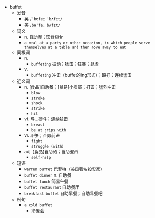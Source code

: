 - buffet
  - 发音
    - 英 `/ˈbʊfeɪ;ˈbʌfɪt/`
    - 美 `/bəˈfe; bʌfɪt/`
  - 词义
    - n. 自助餐；饮食柜台
    - `a meal at a party or other occasion, in which people serve themselves at a table and then move away to eat`
  - 同根词
    - n.
      - `buffeting` 振动；猛击；狂暴；肆虐
    - v.
      - `buffeting` 冲击（buffet的ing形式）；殴打；连续猛击
  - 近义词
    - n. [食品]自助餐；[贸易]小卖部；打击；猛烈冲击
      - `blow`
      - `stroke`
      - `shock`
      - `strike`
      - `hit`
    - vt. 与…搏斗；连续猛击
      - `breast`
      - `be at grips with`
    - vi. 斗争；奋勇前进
      - `fight`
      - `struggle (with)`
    - adj. [食品]自助的；自助餐的
      - `self-help`
  - 短语
    - `warren buffet` 巴菲特（美国著名投资家） 
    - `buffet dinner` n. 自助餐 
    - `buffet lunch` 简易午餐 
    - `buffet restaurant` 自助餐厅 
    - `breakfast buffet` 自助早餐；自助早餐吧 
  - 例句
    - `a cold buffet`
      - 冷餐会

